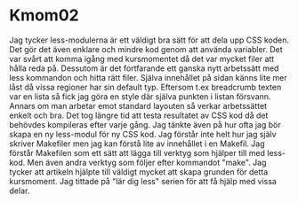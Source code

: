 Kmom02
===============================

Jag tycker less-modulerna är ett väldigt bra sätt för att dela upp CSS koden. Det gör det även enklare och mindre kod genom att använda variabler. Det var svårt att komma igång med kursmomentet då det var mycket filer att hålla reda på. Dessutom är det fortfarande ett ganska nytt arbetssätt med less kommandon och hitta rätt filer. Själva innehållet på sidan känns lite mer låst då vissa regioner har sin default typ. Eftersom t.ex breadcrumb texten var en lista så fick jag göra en style där själva punkten i listan försvann. Annars om man arbetar emot standard layouten så verkar arbetssättet enkelt och bra. Det tog längre tid att testa resultatet av CSS kod då det behövdes kompileras efter varje gång. Jag tänkte även på hur ofta jag bör skapa en ny less-modul för ny CSS kod. Jag förstår inte helt hur jag själv skriver Makefiler men jag kan förstå lite av innehållet i en Makefil. Jag förstår Makefilen som ett sätt att lägga till verktyg som hjälper till med less-kod. Men även andra verktyg som följer efter kommandot "make". Jag tycker att artikeln hjälpte till väldigt mycket att skapa grunden för detta kursmoment. Jag tittade på "lär dig less" serien för att få hjälp med vissa delar.
